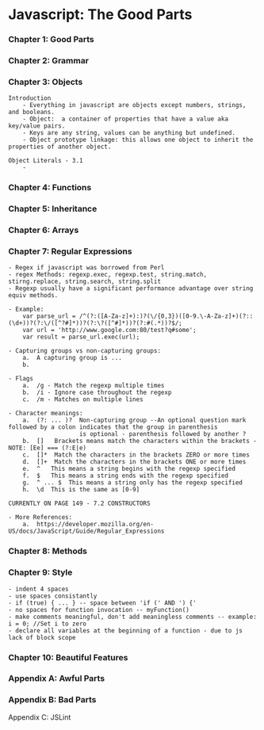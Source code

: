 # Javascript: The Good Parts

### Chapter 1: Good Parts


### Chapter 2: Grammar


### Chapter 3: Objects
	Introduction
		- Everything in javascript are objects except numbers, strings, and booleans.
		- Object:  a container of properties that have a value aka key/value pairs.  
		- Keys are any string, values can be anything but undefined.
		- Object prototype linkage: this allows one object to inherit the properties of another object.
	
	Object Literals - 3.1
		-

### Chapter 4: Functions


### Chapter 5: Inheritance


### Chapter 6: Arrays


### Chapter 7: Regular Expressions
	- Regex if javascript was borrowed from Perl
	- regex Methods: regexp.exec, regexp.test, string.match, stirng.replace, string.search, string.split
	- Regexp usually have a significant performance advantage over string equiv methods.

	- Example:
		var parse_url = /^(?:([A-Za-z]+):)?(\/{0,3})([0-9.\-A-Za-z]+)(?::(\d+))?(?:\/([^?#]*))?(?:\?([^#]*))?(?:#(.*))?$/;
		var url = 'http://www.google.com:80/test?q#some';
		var result = parse_url.exec(url);

	- Capturing groups vs non-capturing groups:
		a.  A capturing group is ...
		b. 

	- Flags
		a.  /g - Match the regexp multiple times
		b.  /i - Ignore case throughout the regexp 
		c.  /m - Matches on multiple lines

	- Character meanings:
		a.  (?: ... )?  Non-capturing group --An optional question mark followed by a colon indicates that the group in parenthesis 
						is optional - parenthesis followed by another ?
		b.  []   Brackets means match the characters within the brackets - NOTE: [Ee] === (?:E|e)
		c.  []*  Match the characters in the brackets ZERO or more times
		d.  []+  Match the characters in the brackets ONE or more times
		e.  ^   This means a string begins with the regexp specified
		f.  $   This means a string ends with the regexp specified
		g.  ^ ... $  This means a string only has the regexp specified
		h.  \d  This is the same as [0-9]

	CURRENTLY ON PAGE 149 - 7.2 CONSTRUCTORS

	- More References: 
		a.  https://developer.mozilla.org/en-US/docs/JavaScript/Guide/Regular_Expressions

### Chapter 8: Methods


### Chapter 9: Style
	- indent 4 spaces
	- use spaces consistantly
	- if (true) { ... } -- space between 'if (' AND ') {'
	- no spaces for function invocation -- myFunction()
	- make comments meaningful, don't add meaningless comments -- example: i = 0; //Set i to zero
	- declare all variables at the beginning of a function - due to js lack of block scope

### Chapter 10: Beautiful Features


### Appendix A: Awful Parts


### Appendix B: Bad Parts


Appendix C: JSLint
